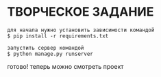 # ТВОРЧЕСКОЕ ЗАДАНИЕ
```
для начала нужно установить зависимости командой
$ pip install -r requirements.txt
```
```
запустить сервер командой
$ python manage.py runserver
```
готово! теперь можно смотреть проект
